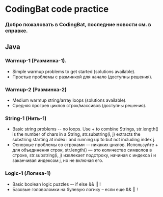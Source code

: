 # CodingBat code practice
### Добро пожаловать в CodingBat, последние новости см. в справке.

## Java
### Warmup-1 (Разминка-1).
- Simple warmup problems to get started (solutions available).
- Простые проблемы с разминкой для начало (доступны решения).
### Warmup-2 (Разминка-2)
- Medium warmup string/array loops (solutions available).
- Средняя прогрев циклов строк/массивов (доступны решения).
### String-1 (Нить-1)
- Basic string problems -- no loops. Use + to combine Strings, str.length()
is the number of chars in a String, str.substring(i, j) extracts the substring
starting at index i and running up to but not including index j.
- Основные проблемы со строками — никаких циклов. Используйте + для объединения
строк, str.length() — это количество символов в строке, str.substring(i, j)
извлекает подстроку, начиная с индекса i и заканчивая индексом j, но не включая его.
### Logic-1 (Логика-1)
- Basic boolean logic puzzles -- if else && || !
- Базовые головоломки на булевую логику – если еще && || !
